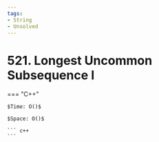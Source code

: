 ```yaml
---
tags:
- String
- Unsolved
---
```



# 521. Longest Uncommon Subsequence I

=== "C++"

    $Time: O()$

    $Space: O()$

    ``` c++
    ```